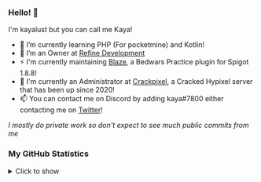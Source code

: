 ### Hello! 👋

I'm kayalust but you can call me Kaya!

- 🌱 I’m currently learning PHP (For pocketmine) and Kotlin!
- 🔭 I’m an Owner at [Refine Development](https://github.com/RefineDevelopment)
- ⚡ I'm currently maintaining [Blaze](https://polymart.org/resource/blaze-bedwars-practice.1392), a Bedwars Practice plugin for Spigot 1.8.8!
- 👀 I'm currently an Administrator at [Crackpixel](https://crackpixel.net), a Cracked Hypixel server that has been up since 2020!
- 📫 You can contact me on Discord by adding kaya#7800 either contacting me on [Twitter](https://twitter.com/kayalust)!

*I mostly do private work so don't expect to see much public commits from me*

### My GitHub Statistics
<details>
   <summary>Click to show</summary>
   <img align="Left" alt="Kaya's Github Stats" src="https://github-readme-stats.vercel.app/api?username=kayalust&include_all_commits=true&count_private=true&show_icons=true&hide_border=true&theme=dark" />
   <img style="float: right;" alt="Most Used Languages" src="https://github-readme-stats.vercel.app/api/top-langs/?username=kayalust&langs_count=10&layout=compact&hide_border=true&theme=dark"/>
</details>

